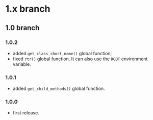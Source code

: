 # 1.x branch
## 1.0 branch
### 1.0.2
* added `get_class_short_name()` global function;
* fixed `rtr()` global function. It can also use the `ROOT` environment variable.

### 1.0.1
* added `get_child_methods()` global function.

### 1.0.0
* first release.
